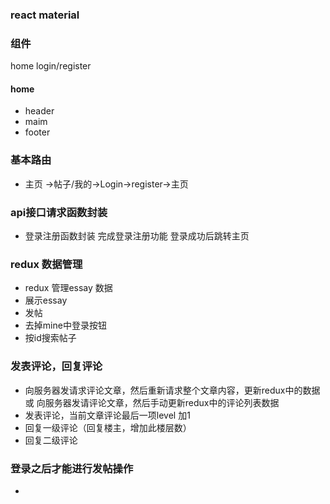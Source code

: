 ### react material  

### 组件
home 
login/register 

#### home 
  - header
  - maim
  - footer 


### 基本路由
 - 主页 ->帖子/我的->Login->register->主页

### api接口请求函数封装  
- 登录注册函数封装 完成登录注册功能 登录成功后跳转主页



### redux 数据管理 
- redux 管理essay 数据 
- 展示essay
- 发帖 
- 去掉mine中登录按钮
- 按id搜索帖子 


### 发表评论，回复评论 
- 向服务器发请求评论文章，然后重新请求整个文章内容，更新redux中的数据 或 向服务器发请评论文章，然后手动更新redux中的评论列表数据
- 发表评论，当前文章评论最后一项level 加1  
- 回复一级评论（回复楼主，增加此楼层数） 
- 回复二级评论 

### 登录之后才能进行发帖操作 
- 